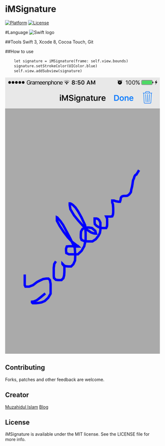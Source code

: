 # iMSignature
[![Platform](http://img.shields.io/badge/platform-ios-blue.svg?style=flat
)](https://developer.apple.com/iphone/index.action)
[![License](http://img.shields.io/badge/license-MIT-lightgrey.svg?style=flat
)](http://mit-license.org)

#Language
<img src="https://swift.org/assets/images/swift.svg" alt="Swift logo" height="30" >

##Tools
Swift 3, Xcode 8, Cocoa Touch, Git 

##How to use
	
	  	let signature = iMSignature(frame: self.view.bounds)
		signature.setStrokeColor(UIColor.blue)
		self.view.addSubview(signature)


![alt tag](demo.png)

## Contributing
Forks, patches and other feedback are welcome.

## Creator
[Muzahidul Islam](http://mmsaddam.github.io/) 
[Blog](http://mmsaddam.github.io/)

## License
iMSignature is available under the MIT license. See the LICENSE file for more info.
